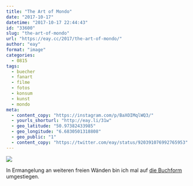 ```yaml
---
title: "The Art of Mondo"
date: "2017-10-17"
datetime: "2017-10-17 22:44:43"
id: "33600"
slug: "the-art-of-mondo"
url: "https://eay.cc/2017/the-art-of-mondo/"
author: "eay"
format: "image"
categories:
  - 0815
tags:
  - buecher
  - fanart
  - filme
  - fotos
  - konsum
  - kunst
  - mondo
meta:
  - content_copy: "https://instagram.com/p/BaXOIMqlWQ3/"
  - yourls_shorturl: "http://eay.li/31w"
  - geo_latitude: "50.97382433985"
  - geo_longitude: "6.6830501318808"
  - geo_public: "1"
  - content_copy: "https://twitter.com/eay/status/920391076992765953"
---
```


![](https://eay.cc/uploads/2017/the-art-of-mondo.jpg)

In Ermangelung an weiteren freien Wänden bin ich mal auf [die Buchform](http://www.amazon.de/exec/obidos/ASIN/1608878066/eayznet-21) umgestiegen.
